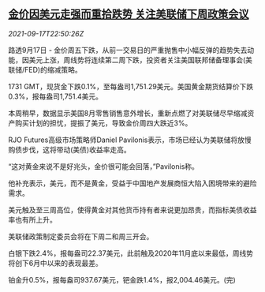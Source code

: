 <!--1631919662000-->
[金价因美元走强而重拾跌势 关注美联储下周政策会议](https://cn.reuters.com/article/global-precious-metal-drv-0918-idCNKBS2GD28L)
------

<div><i>2021-09-17T22:50:26Z</i></div><p>路透9月17日 - 金价周五下跌，从前一交易日的严重抛售中小幅反弹的趋势失去动能，因美元上涨，周线势将连续第二周下跌，投资者关注美国联邦储备理事会(美联储/FED)的缩减策略。</p><p>1731 GMT，现货金下跌0.1%，至每盎司1,751.29美元。美国黄金期货结算价下跌0.3%，报每盎司1,751.4美元。</p><p>本周稍早，数据显示美国8月零售销售意外增长，重新点燃了对美联储尽早缩减资产购买计划的担忧，提振了美元，导致金价周四大跌近3%。</p><p>RJO Futures高级市场策略师Daniel Pavilonis表示，市场已经认为美联储将放慢购债步伐，这将带动(美债)收益率走高。</p><p>“这对黄金来说不是好兆头，金价很可能会回落，”Pavilonis称。</p><p>他补充表示，美元，而不是黄金，受益于中国地产发展商恒大陷入困境带来的避险需求。</p><p>美元触及至三周高位，使得黄金对其他货币持有者来说更加昂贵，而指标美债收益率也有所上升。</p><p>美联储政策制定委员会将在下周二和周三开会。</p><p>白银下跌2.4%，报每盎司22.37美元，此前触及2020年11月底以来最低，周线势将创下6月中以来的表现最差。</p><p>铂金升0.5%，报每盎司937.67美元，钯金跌1.4%，报2,004.46美元。(完)</p>
